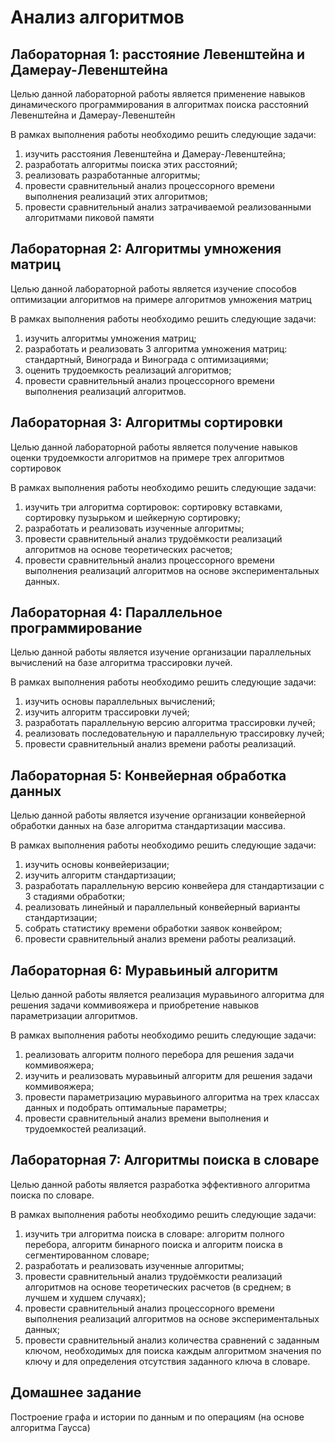 # Анализ алгоритмов

## Лабораторная 1: расстояние Левенштейна и Дамерау-Левенштейна

Целью данной лабораторной работы является применение навыков динамического программирования в алгоритмах поиска расстояний Левенштейна и Дамерау-Левенштейн

В рамках выполнения работы необходимо решить следующие задачи:
1) изучить расстояния Левенштейна и Дамерау-Левенштейна;
2) разработать алгоритмы поиска этих расстояний;
3) реализовать разработанные алгоритмы;
4) провести сравнительный анализ процессорного времени выполнения
реализаций этих алгоритмов;
5) провести сравнительный анализ затрачиваемой реализованными алгоритмами пиковой памяти

## Лабораторная 2: Алгоритмы умножения матриц
Целью данной лабораторной работы является изучение способов оптимизации алгоритмов на примере алгоритмов умножения матриц

В рамках выполнения работы необходимо решить следующие задачи:
1) изучить алгоритмы умножения матриц;
2) разработать и реализовать 3 алгоритма умножения матриц: стандартный, Винограда и Винограда с оптимизациями;
3) оценить трудоемкость реализаций алгоритмов;
4) провести сравнительный анализ процессорного времени выполнения
реализаций алгоритмов.

## Лабораторная 3: Алгоритмы сортировки
Целью данной лабораторной работы является получение навыков оценки трудоемкости алгоритмов на примере трех алгоритмов сортировок

В рамках выполнения работы необходимо решить следующие задачи:
1) изучить три алгоритма сортировок: сортировку вставками, сортировку пузырьком и шейкерную сортировку;
2) разработать и реализовать изученные алгоритмы;
3) провести сравнительный анализ трудоёмкости реализаций алгоритмов на основе теоретических расчетов;
4) провести сравнительный анализ процессорного времени выполнения
реализаций алгоритмов на основе экспериментальных данных.

## Лабораторная 4: Параллельное программирование

Целью данной работы является изучение организации параллельных
вычислений на базе алгоритма трассировки лучей.

В рамках выполнения работы необходимо решить следующие задачи:
1) изучить основы параллельных вычислений;
2) изучить алгоритм трассировки лучей;
3) разработать параллельную версию алгоритма трассировки лучей;
4) реализовать последовательную и параллельную трассировку лучей;
5) провести сравнительный анализ времени работы реализаций.

## Лабораторная 5: Конвейерная обработка данных
Целью данной работы является изучение организации конвейерной обработки данных на базе алгоритма стандартизации массива.

В рамках выполнения работы необходимо решить следующие задачи:
1) изучить основы конвейеризации;
2) изучить алгоритм стандартизации;
3) разработать параллельную версию конвейера для стандартизации с
3 стадиями обработки;
4) реализовать линейный и параллельный конвейерный варианты стандартизации;
5) собрать статистику времени обработки заявок конвейром;
6) провести сравнительный анализ времени работы реализаций.

## Лабораторная 6: Муравьиный алгоритм

Целью данной работы является реализация муравьиного алгоритма для
решения задачи коммивояжера и приобретение навыков параметризации
алгоритмов.

В рамках выполнения работы необходимо решить следующие задачи:
1) реализовать алгоритм полного перебора для решения задачи коммивояжера;
2) изучить и реализовать муравьиный алгоритм для решения задачи
коммивояжера;
3) провести параметризацию муравьиного алгоритма на трех классах
данных и подобрать оптимальные параметры;
4) провести сравнительный анализ времени выполнения и трудоемкостей реализаций.


## Лабораторная 7: Алгоритмы поиска в словаре
Целью данной работы является разработка эффективного алгоритма
поиска по словаре.

В рамках выполнения работы необходимо решить следующие задачи:
1) изучить три алгоритма поиска в словаре: алгоритм полного перебора,
алгоритм бинарного поиска и алгоритм поиска в сегментированном
словаре;
2) разработать и реализовать изученные алгоритмы;
3) провести сравнительный анализ трудоёмкости реализаций алгоритмов на основе теоретических расчетов (в среднем; в лучшем и худшем
случаях);
4) провести сравнительный анализ процессорного времени выполнения
реализаций алгоритмов на основе экспериментальных данных;
5) провести сравнительный анализ количества сравнений с заданным
ключом, необходимых для поиска каждым алгоритмом значения по
ключу и для определения отсутствия заданного ключа в словаре.

## Домашнее задание
Построение графа и истории по данным и по операциям (на основе алгоритма Гаусса)

